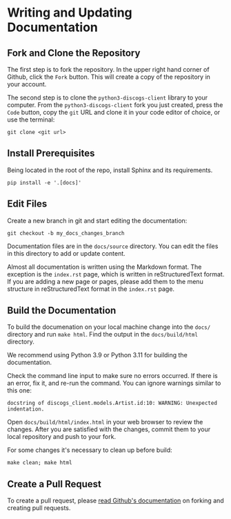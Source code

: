 # Writing and Updating Documentation

## Fork and Clone the Repository

The first step is to fork the repository.  In the upper right hand corner of Github, click the ```Fork``` button.  This will create a copy of the repository in your account.

The second step is to clone the ```python3-discogs-client``` library to your computer.  From the ```python3-discogs-client``` fork you just created, press the ```Code``` button, copy the ```git``` URL and clone it in your code editor of choice, or use the terminal:

```
git clone <git url>
```

## Install Prerequisites

Being located in the root of the repo, install Sphinx and its requirements.

```
pip install -e '.[docs]'
```

## Edit Files

Create a new branch in git and start editing the documentation:

```
git checkout -b my_docs_changes_branch
```

Documentation files are in the ```docs/source``` directory. You can edit the files in this directory to add or update content.

Almost all documentation is written using the Markdown format.  The exception is the ```index.rst``` page, which is written in reStructuredText format.  If you are adding a new page or pages, please add them to the menu structure in reStructuredText format in the ```index.rst``` page.

## Build the Documentation

To build the documenation on your local machine change into the ```docs/``` directory and run ```make html```.  Find the output in the ```docs/build/html``` directory.

We recommend using Python 3.9 or Python 3.11 for building the documentation.

Check the command line input to make sure no errors occurred.  If there is an error, fix it, and re-run the command. You can ignore warnings similar to this one:

`docstring of discogs_client.models.Artist.id:10: WARNING: Unexpected indentation.`

Open `docs/build/html/index.html` in your web browser to review the changes.  After you are satisfied with the changes, commit them to your local repository and push to your fork.

For some changes it's necessary to clean up before build:

```
make clean; make html
```

## Create a Pull Request

To create a pull request, please [read Github's documentation](https://docs.github.com/en/pull-requests/collaborating-with-pull-requests/proposing-changes-to-your-work-with-pull-requests/creating-a-pull-request) on forking and creating pull requests.